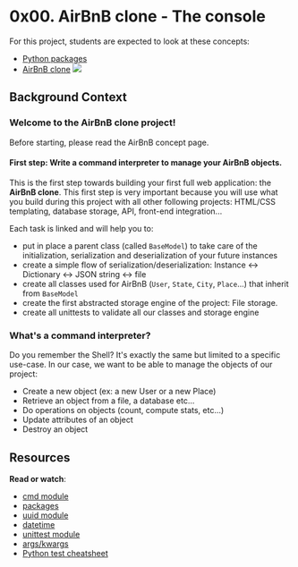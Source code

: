 # 0x00. AirBnB clone - The console
For this project, students are expected to look at these concepts:
* [Python packages](https://intranet.hbtn.io/concepts/66)
* [AirBnB clone](https://intranet.hbtn.io/concepts/74)
![](https://i.ibb.co/Ybfj2hH/AirBnB.png)
## Background Context
### Welcome to the AirBnB clone project!
Before starting, please read the AirBnB concept page.
#### First step: Write a command interpreter to manage your AirBnB objects.
This is the first step towards building your first full web application: the **AirBnB clone**.
This first step is very important because you will use what you build during this project with all other following projects: HTML/CSS templating, database storage, API, front-end integration...

Each task is linked and will help you to:

* put in place a parent class (called `BaseModel`) to take care of the initialization, serialization and deserialization of your future instances
* create a simple flow of serialization/deserialization: Instance <-> Dictionary <-> JSON string <-> file
* create all classes used for AirBnB (`User`, `State`, `City`, `Place`...) that inherit from `BaseModel`
* create the first abstracted storage engine of the project: File storage.
* create all unittests to validate all our classes and storage engine
### What's a command interpreter?

Do you remember the Shell? It's exactly the same but limited to a specific use-case. In our case, we want to be able to manage the objects of our project:

* Create a new object (ex: a new User or a new Place)
* Retrieve an object from a file, a database etc...
* Do operations on objects (count, compute stats, etc...)
* Update attributes of an object
* Destroy an object

## Resources
**Read or watch**:
* [cmd module](https://intranet.hbtn.io/rltoken/Fx9HXIjmGzbmET4ylYg2Rw "cmd module")
* [packages](https://intranet.hbtn.io/rltoken/jKl9WFpKA-fPt7_guv9_3Q "packages")
* [uuid module](https://intranet.hbtn.io/rltoken/eaQ6aELbdqb0WmPddhD00g "uuid module")
* [datetime](https://intranet.hbtn.io/rltoken/_ySDcgtfrwLkTyQzYHTH0Q "datetime")
* [unittest module](https://intranet.hbtn.io/rltoken/QX7d4D__xhOJIGIWZBp39g "unittest module")
* [args/kwargs](https://intranet.hbtn.io/rltoken/jQd3P_uSO0FeU6jlN-z5mg "args/kwargs")
* [Python test cheatsheet](https://intranet.hbtn.io/rltoken/WPlydsqB0PG0uVcixemv9A "Python test cheatsheet")
